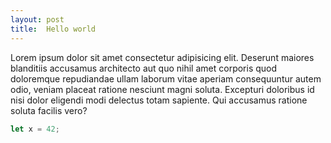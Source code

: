 ```yaml
---
layout: post
title:  Hello world
---
```


Lorem ipsum dolor sit amet consectetur adipisicing elit. Deserunt maiores blanditiis accusamus architecto aut quo nihil amet corporis quod doloremque repudiandae ullam laborum vitae aperiam consequuntur autem odio, veniam placeat ratione nesciunt magni soluta. Excepturi doloribus id nisi dolor eligendi modi delectus totam sapiente. Qui accusamus ratione soluta facilis vero?

```rust
let x = 42;
```
